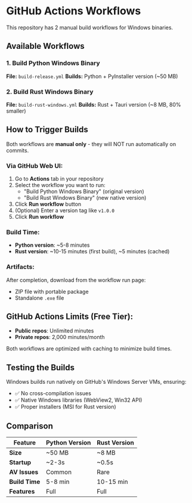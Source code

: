 # GitHub Actions Workflows

This repository has 2 manual build workflows for Windows binaries.

## Available Workflows

### 1. Build Python Windows Binary
**File:** `build-release.yml`
**Builds:** Python + PyInstaller version (~50 MB)

### 2. Build Rust Windows Binary
**File:** `build-rust-windows.yml`
**Builds:** Rust + Tauri version (~8 MB, 80% smaller)

## How to Trigger Builds

Both workflows are **manual only** - they will NOT run automatically on commits.

### Via GitHub Web UI:

1. Go to **Actions** tab in your repository
2. Select the workflow you want to run:
   - "Build Python Windows Binary" (original version)
   - "Build Rust Windows Binary" (new native version)
3. Click **Run workflow** button
4. (Optional) Enter a version tag like `v1.0.0`
5. Click **Run workflow**

### Build Time:
- **Python version**: ~5-8 minutes
- **Rust version**: ~10-15 minutes (first build), ~5 minutes (cached)

### Artifacts:
After completion, download from the workflow run page:
- ZIP file with portable package
- Standalone `.exe` file

## GitHub Actions Limits (Free Tier):

- **Public repos**: Unlimited minutes
- **Private repos**: 2,000 minutes/month

Both workflows are optimized with caching to minimize build times.

## Testing the Builds

Windows builds run natively on GitHub's Windows Server VMs, ensuring:
- ✅ No cross-compilation issues
- ✅ Native Windows libraries (WebView2, Win32 API)
- ✅ Proper installers (MSI for Rust version)

## Comparison

| Feature | Python Version | Rust Version |
|---------|---------------|--------------|
| **Size** | ~50 MB | ~8 MB |
| **Startup** | ~2-3s | ~0.5s |
| **AV Issues** | Common | Rare |
| **Build Time** | 5-8 min | 10-15 min |
| **Features** | Full | Full |
